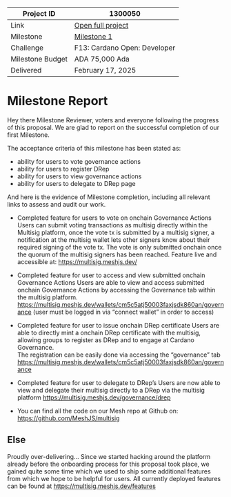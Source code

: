 |Project ID|1300050|
|-----------|-------------|
|Link|[Open full project](https://projectcatalyst.io/funds/10/f13-cardano-use-cases-product/cardano-multisig-platform-by-mesh-clarity-dao-and-fluid-tokens)|
|Milestone|[Milestone 1](https://milestones.projectcatalyst.io/projects/1300050/milestones/1)
|Challenge|F13: Cardano Open: Developer|
|Milestone Budget|ADA 75,000 Ada|
|Delivered|February 17, 2025|




# Milestone Report

Hey there Milestone Reviewer, voters and everyone following the progress of this proposal.
We are glad to report on the successful completion of our first Milestone.

The acceptance criteria of this milestone has been stated as:
- ability for users to vote governance actions
- ability for users to register DRep
- ability for users to view governance actions
- ability for users to delegate to DRep page

And here is the evidence of Milestone completion, including all relevant links to assess and audit our work.

- Completed feature for users to vote on onchain Governance Actions
Users can submit voting transactions as multisig directly within the Multisig platform, once the vote tx is submitted by a multisig signer, a notification at the multisig wallet lets other signers know about their required signing of the vote tx. The vote is only submitted onchain once the quorum of the multisig signers has been reached.
Feature live and accessible at:
https://multisig.meshjs.dev/ 

- Completed feature for user to access and view submitted onchain Governance Actions
Users are able to view and access submitted onchain Governance Actions by accessing the Governance tab within the multisig platform.
https://multisig.meshjs.dev/wallets/cm5c5atj50003faxjsdk860an/governance 
(user must be logged in via “connect wallet” in order to access)


- Completed feature for user to issue onchain DRep certificate 
Users are able to directly mint a onchain DRep certificate with the multisig, allowing groups to register as DRep and to engage at Cardano Governance.	
The registration can be easily done via accessing the “governance” tab
https://multisig.meshjs.dev/wallets/cm5c5atj50003faxjsdk860an/governance 


- Completed feature for user to delegate to DRep’s 
Users are now able to view and delegate their multisig directly to a DRep via the multisig platform
https://multisig.meshjs.dev/governance/drep 

- You can find all the code on our Mesh repo at Github on:
https://github.com/MeshJS/multisig 

## Else

Proudly over-delivering…
Since we started hacking around the platform already before the onboarding process for this proposal took place, we gained quite some time which we used to ship some additional features from which we hope to be helpful for users. 
All currently deployed features can be found at
https://multisig.meshjs.dev/features 




